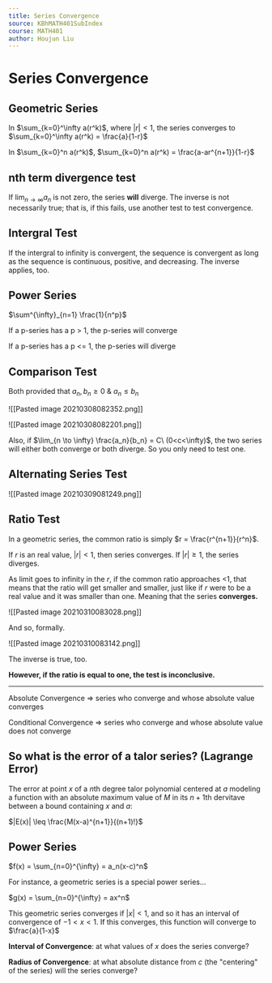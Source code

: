 ```yaml
---
title: Series Convergence
source: KBhMATH401SubIndex
course: MATH401
author: Houjun Liu
---
```


# Series Convergence

## Geometric Series

In $\sum_{k=0}^\infty a(r^k)$, where $|r|<1$, the series converges to $\sum_{k=0}^\infty a(r^k) = \frac{a}{1-r}$ 

In $\sum_{k=0}^n a(r^k)$,  $\sum_{k=0}^n a(r^k) = \frac{a-ar^{n+1}}{1-r}$ 

## nth term divergence test
If $\lim_{n \to \infty} a_n$ is not zero, the series **will** diverge. The inverse is not necessarily true; that is, if this fails, use another test to test convergence.

## Intergral Test

If the intergral to infinity is convergent, the sequence is convergent as long as the sequence is continuous, positive, and decreasing. The inverse applies, too.

## Power Series
$\sum^{\infty}_{n=1} \frac{1}{n^p}$

If a p-series has a p > 1, the p-series will converge

If a p-series has a p <= 1, the p-series will diverge

## Comparison Test

Both provided that $a_n,b_n \geq 0\ \&\ a_n \leq b_n$

![[Pasted image 20210308082352.png]]

![[Pasted image 20210308082201.png]]

Also, if $\lim_{n \to \infty} \frac{a_n}{b_n} = C\ (0<c<\infty)$, the two series will either both converge or both diverge. So you only need to test one.


## Alternating Series Test
![[Pasted image 20210309081249.png]]

## Ratio Test
In a geometric series, the common ratio is simply $r = \frac{r^{n+1}}{r^n}$.

If $r$ is an real value, $|r|<1$, then series converges. If $|r| \geq 1$, the series diverges.

As limit goes to infinity in the $r$, if the common ratio approaches <1, that means that the ratio will get smaller and smaller, just like if $r$ were to be a real value and it was smaller than one. Meaning that the series **converges.**

![[Pasted image 20210310083028.png]]

And so, formally.

![[Pasted image 20210310083142.png]]

The inverse is true, too.

**However, if the ratio is equal to one, the test is inconclusive.**

***

Absolute Convergence => series who converge and whose absolute value converges

Conditional Convergence => series who converge and whose absolute value does not converge

## So what is the error of a talor series? (Lagrange Error)
The error at point $x$ of a $n$th degree talor polynomial centered at $a$ modeling a function with an absolute maximum value of $M$ in its $n+1$th dervitave between a bound containing $x$ and $a$:

$|E(x)| \leq \frac{M(x-a)^{n+1}}{(n+1)!}$


## Power Series
$f(x) = \sum_{n=0}^{\infty} = a_n(x-c)^n$

For instance, a geometric series is a special power series...

$g(x) = \sum_{n=0}^{\infty} = ax^n$

This geometric series converges if $|x|<1$, and so it has an interval of convergence of $-1 < x < 1$. If this converges, this function will converge to $\frac{a}{1-x}$

**Interval of Convergence**: at what values of $x$ does the series converge?

**Radius of Convergence**: at what absolute distance from $c$ (the "centering" of the series) will the series converge?